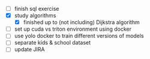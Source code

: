 - [ ] finish sql exercise
- [x] study algorithms
	- [x] finished up to (not including) Dijkstra algorithm
- [ ] set up cuda vs triton environment using docker
- [ ] use yolo docker to train different versions of models
- [ ] separate kids & school dataset
- [ ] update JIRA